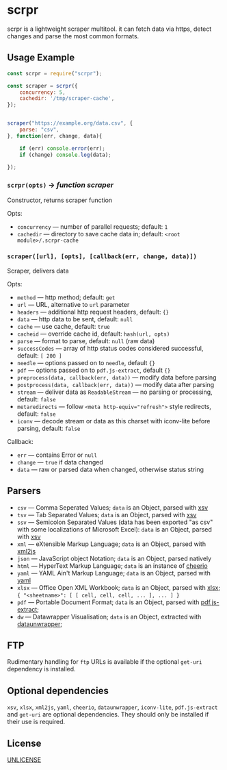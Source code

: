 # scrpr

scrpr is a lightweight scraper multitool. it can fetch data via https, detect changes and parse the most common formats.

## Usage Example

```javascript
const scrpr = require("scrpr");

const scraper = scrpr({
	concurrency: 5,
	cachedir: '/tmp/scraper-cache',
});


scraper("https://example.org/data.csv", { 
	parse: "csv", 
}, function(err, change, data){

	if (err) console.error(err);
	if (change) console.log(data);
	
});
```

### `scrpr(opts)` → *function scraper*

Constructor, returns scraper function

Opts:
* `concurrency` — number of parallel requests; default: `1`
* `cachedir` — directory to save cache data in; default: `<root module>/.scrpr-cache`

### `scraper([url], [opts], [callback(err, change, data)])`

Scraper, delivers data

Opts:
* `method` — http method; default: `get`
* `url` — URL, alternative to `url` parameter
* `headers` — additional http request headers, default: `{}`
* `data` — http data to be sent, default: `null`
* `cache` — use cache, default: `true`
* `cacheid` — override cache id, default: `hash(url, opts)`
* `parse` — format to parse, default: `null` (raw data)
* `successCodes` — array of http status codes considered successful, default: `[ 200 ]`
* `needle` — options passed on to `needle`, default `{}`
* `pdf` — options passed on to `pdf.js-extract`, default `{}`
* `preprocess(data, callback(err, data))` — modify data before parsing
* `postprocess(data, callback(err, data))` — modify data after parsing
* `stream` — deliver data as `ReadableStream` — no parsing or processing, default: `false`
* `metaredirects` — follow `<meta http-equiv="refresh">` style redirects, default: `false`
* `iconv` — decode stream or data as this charset with iconv-lite before parsing, default: `false`

Callback:
* `err` — contains Error or `null`
* `change` — `true` if data changed
* `data` — raw or parsed data when changed, otherwise status string

## Parsers

* `csv` — Comma Seperated Values; `data` is an Object, parsed with [xsv](https://npmjs.com/package/xsv)
* `tsv` — Tab Separated Values; `data` is an Object, parsed with [xsv](https://npmjs.com/package/xsv)
* `ssv` — Semicolon Separated Values (data has been exported "as csv" with some localizations of Microsoft Excel): `data` is an Object, parsed with [xsv](https://npmjs.com/package/xsv)
* `xml` — eXtensible Markup Language; `data` is an Object, parsed with [xml2js](https://npmjs.com/package/xml2js)
* `json` — JavaScript object Notation; `data` is an Object, parsed natively
* `html` — HyperText Markup Language; `data` is an instance of [cheerio](https://npmjs.com/package/cheerio)
* `yaml` — YAML Ain't Markup Language; `data` is an Object, parsed with [yaml](https://npmjs.com/package/yaml)
* `xlsx` — Office Open XML Workbook; `data` is an Object, parsed with [xlsx](https://npmjs.com/package/xlsx); `{ "<sheetname>": [ [ cell, cell, cell, ... ], ... ] }`
* `pdf` — Portable Document Format; `data` is an Object, parsed with [pdf.js-extract](https://npmjs.com/package/pdf.js-extract);
* `dw` — Datawrapper Visualisation; `data` is an Object, extracted with [dataunwrapper](https://npmjs.com/package/dataunwrapper);

## FTP

Rudimentary handling for  `ftp` URLs is available if the optional `get-uri` dependency is installed.

## Optional dependencies

`xsv`, `xlsx`, `xml2js`, `yaml`, `cheerio`, `dataunwrapper`, `iconv-lite`, `pdf.js-extract` and `get-uri` are optional dependencies. They should only be installed if their use is required.


## License

[UNLICENSE](UNLICENSE)

